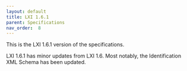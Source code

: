 ```yaml
---
layout: default
title: LXI 1.6.1
parent: Specifications
nav_order:  8
---
```


This is the LXI 1.6.1 version of  the specifications.

LXI 1.6.1 has minor updates from LXI 1.6.  Most notably, the 
Identification XML Schema has been updated.
